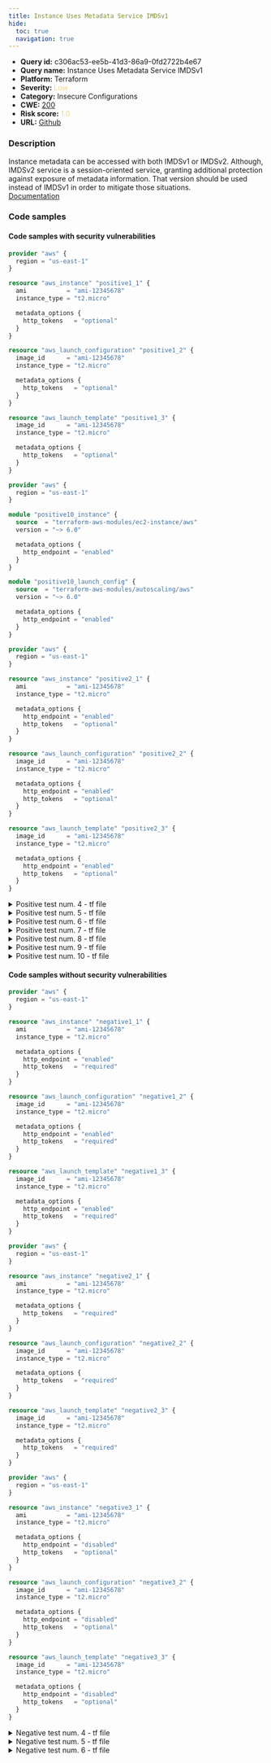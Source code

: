 ```yaml
---
title: Instance Uses Metadata Service IMDSv1
hide:
  toc: true
  navigation: true
---
```


<style>
  .highlight .hll {
    background-color: #ff171742;
  }
  .md-content {
    max-width: 1100px;
    margin: 0 auto;
  }
</style>

-   **Query id:** c306ac53-ee5b-41d3-86a9-0fd2722b4e67
-   **Query name:** Instance Uses Metadata Service IMDSv1
-   **Platform:** Terraform
-   **Severity:** <span style="color:#edd57e">Low</span>
-   **Category:** Insecure Configurations
-   **CWE:** <a href="https://cwe.mitre.org/data/definitions/200.html" onclick="newWindowOpenerSafe(event, 'https://cwe.mitre.org/data/definitions/200.html')">200</a>
-   **Risk score:** <span style="color:#edd57e">1.0</span>
-   **URL:** [Github](https://github.com/Checkmarx/kics/tree/master/assets/queries/terraform/aws/instance_uses_metadata_service_IMDSv1)

### Description
Instance metadata can be accessed with both IMDSv1 or IMDSv2. Although, IMDSv2 service is a session-oriented service, granting additional protection against exposure of metadata information. That version should be used instead of IMDSv1 in order to mitigate those situations.<br>
[Documentation](https://registry.terraform.io/providers/hashicorp/aws/latest/docs/resources/instance.html?lang=typescript#metadata-options)

### Code samples
#### Code samples with security vulnerabilities
```tf title="Positive test num. 1 - tf file" hl_lines="10 19 28"
provider "aws" {
  region = "us-east-1"
}

resource "aws_instance" "positive1_1" {
  ami           = "ami-12345678"
  instance_type = "t2.micro"

  metadata_options {
    http_tokens   = "optional"
  }
}

resource "aws_launch_configuration" "positive1_2" {
  image_id      = "ami-12345678"
  instance_type = "t2.micro"

  metadata_options {
    http_tokens   = "optional"
  }
}

resource "aws_launch_template" "positive1_3" {
  image_id      = "ami-12345678"
  instance_type = "t2.micro"

  metadata_options {
    http_tokens   = "optional"
  }
}

```
```tf title="Positive test num. 2 - tf file" hl_lines="9 18"
provider "aws" {
  region = "us-east-1"
}

module "positive10_instance" {
  source  = "terraform-aws-modules/ec2-instance/aws"
  version = "~> 6.0"

  metadata_options {
    http_endpoint = "enabled"
  }
}

module "positive10_launch_config" {
  source  = "terraform-aws-modules/autoscaling/aws"
  version = "~> 6.0"

  metadata_options {
    http_endpoint = "enabled"
  }
}


```
```tf title="Positive test num. 3 - tf file" hl_lines="11 21 31"
provider "aws" {
  region = "us-east-1"
}

resource "aws_instance" "positive2_1" {
  ami           = "ami-12345678"
  instance_type = "t2.micro"

  metadata_options {
    http_endpoint = "enabled"
    http_tokens   = "optional"
  }
}

resource "aws_launch_configuration" "positive2_2" {
  image_id      = "ami-12345678"
  instance_type = "t2.micro"

  metadata_options {
    http_endpoint = "enabled"
    http_tokens   = "optional"
  }
}

resource "aws_launch_template" "positive2_3" {
  image_id      = "ami-12345678"
  instance_type = "t2.micro"

  metadata_options {
    http_endpoint = "enabled"
    http_tokens   = "optional"
  }
}

```
<details><summary>Positive test num. 4 - tf file</summary>

```tf hl_lines="9 18 27"
provider "aws" {
  region = "us-east-1"
}

resource "aws_instance" "positive3_1" {
  ami           = "ami-12345678"
  instance_type = "t2.micro"

  metadata_options {
    instance_metadata_tags = "enabled"
  }
}

resource "aws_launch_configuration" "positive3_2" {
  image_id      = "ami-12345678"
  instance_type = "t2.micro"

  metadata_options {
    instance_metadata_tags = "enabled"
  }
}

resource "aws_launch_template" "positive3_3" {
  image_id      = "ami-12345678"
  instance_type = "t2.micro"

  metadata_options {
    instance_metadata_tags = "enabled"
  }
}

```
</details>
<details><summary>Positive test num. 5 - tf file</summary>

```tf hl_lines="10 5 15"
provider "aws" {
  region = "us-east-1"
}

resource "aws_instance" "positive4_1" {
  ami           = "ami-12345678"
  instance_type = "t2.micro"
}

resource "aws_launch_configuration" "positive4_2" {
  image_id      = "ami-12345678"
  instance_type = "t2.micro"
}

resource "aws_launch_template" "positive4_3" {
  image_id      = "ami-12345678"
  instance_type = "t2.micro"
}

```
</details>
<details><summary>Positive test num. 6 - tf file</summary>

```tf hl_lines="9 18 27"
provider "aws" {
  region = "us-east-1"
}

resource "aws_instance" "positive5_1" {
  ami           = "ami-12345678"
  instance_type = "t2.micro"

  metadata_options {
    http_endpoint = "enabled"
  }
}

resource "aws_launch_configuration" "positive5_2" {
  image_id      = "ami-12345678"
  instance_type = "t2.micro"

  metadata_options {
    http_endpoint = "enabled"
  }
}

resource "aws_launch_template" "positive5_3" {
  image_id      = "ami-12345678"
  instance_type = "t2.micro"

  metadata_options {
    http_endpoint = "enabled"
  }
}

```
</details>
<details><summary>Positive test num. 7 - tf file</summary>

```tf hl_lines="10 19"
provider "aws" {
  region = "us-east-1"
}

module "positive6_instance" {
  source  = "terraform-aws-modules/ec2-instance/aws"
  version = "~> 6.0"

  metadata_options {
    http_tokens   = "optional"
  }
}

module "positive6_launch_config" {
  source  = "terraform-aws-modules/autoscaling/aws"
  version = "~> 6.0"

  metadata_options {
    http_tokens   = "optional"
  }
}


```
</details>
<details><summary>Positive test num. 8 - tf file</summary>

```tf hl_lines="11 21"
provider "aws" {
  region = "us-east-1"
}

module "positive7_instance" {
  source  = "terraform-aws-modules/ec2-instance/aws"
  version = "~> 6.0"

  metadata_options {
    http_endpoint = "enabled"
    http_tokens   = "optional"
  }
}

module "positive7_launch_config" {
  source  = "terraform-aws-modules/autoscaling/aws"
  version = "~> 6.0"

  metadata_options {
    http_endpoint = "enabled"
    http_tokens   = "optional"
  }
}


```
</details>
<details><summary>Positive test num. 9 - tf file</summary>

```tf hl_lines="9 18"
provider "aws" {
  region = "us-east-1"
}

module "positive8_instance" {
  source  = "terraform-aws-modules/ec2-instance/aws"
  version = "~> 6.0"

  metadata_options {
    instance_metadata_tags = "enabled"
  }
}

module "positive8_launch_config" {
  source  = "terraform-aws-modules/autoscaling/aws"
  version = "~> 6.0"

  metadata_options {
    instance_metadata_tags = "enabled"
  }
}


```
</details>
<details><summary>Positive test num. 10 - tf file</summary>

```tf hl_lines="13 5"
provider "aws" {
  region = "us-east-1"
}

module "positive9_instance" {
  source  = "terraform-aws-modules/ec2-instance/aws"
  version = "~> 6.0"

  image_id      = "ami-12345678"
  instance_type = "t2.micro"
}

module "positive9_launch_config" {
  source  = "terraform-aws-modules/autoscaling/aws"
  version = "~> 6.0"

  image_id      = "ami-12345678"
  instance_type = "t2.micro"
}


```
</details>


#### Code samples without security vulnerabilities
```tf title="Negative test num. 1 - tf file"
provider "aws" {
  region = "us-east-1"
}

resource "aws_instance" "negative1_1" {
  ami           = "ami-12345678"
  instance_type = "t2.micro"

  metadata_options {
    http_endpoint = "enabled"
    http_tokens   = "required"
  }
}

resource "aws_launch_configuration" "negative1_2" {
  image_id      = "ami-12345678"
  instance_type = "t2.micro"

  metadata_options {
    http_endpoint = "enabled"
    http_tokens   = "required"
  }
}

resource "aws_launch_template" "negative1_3" {
  image_id      = "ami-12345678"
  instance_type = "t2.micro"

  metadata_options {
    http_endpoint = "enabled"
    http_tokens   = "required"
  }
}

```
```tf title="Negative test num. 2 - tf file"
provider "aws" {
  region = "us-east-1"
}

resource "aws_instance" "negative2_1" {
  ami           = "ami-12345678"
  instance_type = "t2.micro"

  metadata_options {
    http_tokens   = "required"
  }
}

resource "aws_launch_configuration" "negative2_2" {
  image_id      = "ami-12345678"
  instance_type = "t2.micro"

  metadata_options {
    http_tokens   = "required"
  }
}

resource "aws_launch_template" "negative2_3" {
  image_id      = "ami-12345678"
  instance_type = "t2.micro"

  metadata_options {
    http_tokens   = "required"
  }
}

```
```tf title="Negative test num. 3 - tf file"
provider "aws" {
  region = "us-east-1"
}

resource "aws_instance" "negative3_1" {
  ami           = "ami-12345678"
  instance_type = "t2.micro"

  metadata_options {
    http_endpoint = "disabled"
    http_tokens   = "optional"
  }
}

resource "aws_launch_configuration" "negative3_2" {
  image_id      = "ami-12345678"
  instance_type = "t2.micro"

  metadata_options {
    http_endpoint = "disabled"
    http_tokens   = "optional"
  }
}

resource "aws_launch_template" "negative3_3" {
  image_id      = "ami-12345678"
  instance_type = "t2.micro"

  metadata_options {
    http_endpoint = "disabled"
    http_tokens   = "optional"
  }
}

```
<details><summary>Negative test num. 4 - tf file</summary>

```tf
provider "aws" {
  region = "us-east-1"
}

module "negative4_instance" {
  source  = "terraform-aws-modules/ec2-instance/aws"
  version = "~> 6.0"

  metadata_options {
    http_endpoint = "enabled"
    http_tokens   = "required"
  }
}

module "negative4_launch_config" {
  source  = "terraform-aws-modules/autoscaling/aws"
  version = "~> 6.0"

  metadata_options {
    http_endpoint = "enabled"
    http_tokens   = "required"
  }
}

```
</details>
<details><summary>Negative test num. 5 - tf file</summary>

```tf
provider "aws" {
  region = "us-east-1"
}

module "negative5_instance" {
  source  = "terraform-aws-modules/ec2-instance/aws"
  version = "~> 6.0"

  metadata_options {
    http_tokens   = "required"
  }
}

module "negative5_launch_config" {
  source  = "terraform-aws-modules/autoscaling/aws"
  version = "~> 6.0"

  metadata_options {
    http_tokens   = "required"
  }
}


```
</details>
<details><summary>Negative test num. 6 - tf file</summary>

```tf
provider "aws" {
  region = "us-east-1"
}

module "negative6_instance" {
  source  = "terraform-aws-modules/ec2-instance/aws"
  version = "~> 6.0"

  metadata_options {
    http_endpoint = "disabled"
    http_tokens   = "optional"
  }
}

module "negative6_launch_config" {
  source  = "terraform-aws-modules/autoscaling/aws"
  version = "~> 6.0"

  metadata_options {
    http_endpoint = "disabled"
    http_tokens   = "optional"
  }
}

```
</details>

